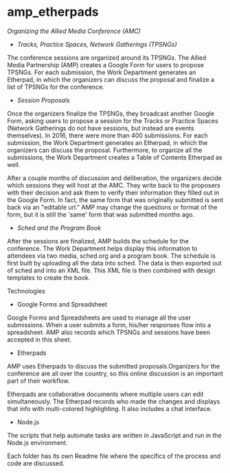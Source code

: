 # amp_etherpads

*Organizing the Allied Media Conference (AMC)*

*  *Tracks, Practice Spaces, Network Gatherings (TPSNGs)*
  
  The conference sessions are organized around its TPSNGs.  The Allied Media Partnership (AMP) creates a Google Form for users to propose TPSNGs. For each submission, the Work Department generates an Etherpad, in which the organizers can discuss the proposal and finalize a list of TPSNGs for the conference.
  
  
*  *Session Proposals*
  
  Once the organizers finalize the TPSNGs, they broadcast another Google Form, asking users to propose a session for the Tracks or Practice Spaces (Network Gatherings do not have sessions, but instead are events themselves). In 2016, there were more than 400 submissions. For each submission, the Work Department generates an Etherpad, in which the organizers can discuss the proposal.  Furthermore, to organize all the submissions, the Work Department creates a Table of Contents Etherpad as well.
  
  After a couple months of discussion and deliberation, the organizers decide which sessions they will host at the AMC. They write back to the proposers with their decision and ask them to verify their information they filled out in the Google Form.  In fact, the same form that was originally submitted is sent back via an "editable url." AMP may change the questions or format of the form, but it is still the 'same' form that was submitted months ago.
  
  
*  *Sched and the Program Book*
  
  After the sessions are finalized, AMP builds the schedule for the conference. The Work Department helps display this information to attendees via two media, sched.org and a program book.  The schedule is first built by uploading all the data into sched.  The data is then exported out of sched and into an XML file.  This XML file is then combined with design templates to create the book.



Technologies

*  Google Forms and Spreadsheet
  
  Google Forms and Spreadsheets are used to manage all the user submissions. When a user submits a form, his/her responses flow into a spreadsheet.  AMP also records which TPSNGs and sessions have been accepted in this sheet.
  
  
*  Etherpads
  
  AMP uses Etherpads to discuss the submitted proposals.Organizers for the conference are all over the country, so this online discussion is an important part of their workflow.
  
  Etherpads are collaborative documents where multiple users can edit simultaneously. The Etherpad records who made the changes and displays that info with multi-colored highlighting. It also includes a chat interface.
  
  
*  Node.js
  
  The scripts that help automate tasks are written in JavaScript and run in the Node.js environment.
  
  
Each folder has its own Readme file where the specifics of the process and code are discussed.
